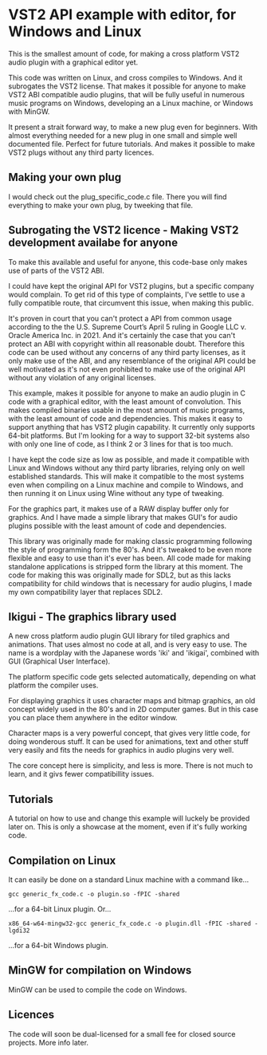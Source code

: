 # VST2 API example with editor, for Windows and Linux
This is the smallest amount of code, for making a cross platform VST2 audio plugin with a graphical editor yet.

This code was written on Linux, and cross compiles to Windows. And it subrogates the VST2 license. That makes it possible for anyone to make VST2 ABI compatible audio plugins, that will be fully useful in numerous music programs on Windows, developing an a Linux machine, or Windows with MinGW.

It present a strait forward way, to make a new plug even for beginners. With almost everything needed for a new plug in one small and simple well documented file. Perfect for future tutorials.
And makes it possible to make VST2 plugs without any third party licences.

## Making your own plug
I would check out the plug_specific_code.c file. There you will find everything to make your own plug, by tweeking that file. 

## Subrogating the VST2 licence - Making VST2 development availabe for anyone
To make this available and useful for anyone, this code-base only makes use of parts of the VST2 ABI.

I could have kept the original API for VST2 plugins, but a specific company would complain. To get rid of this type of complaints, I've settle to use a fully compatible route, that circumvent this issue, when making this public.

It's proven in court that you can't protect a API from common usage according to the the U.S. Supreme Court’s April 5 ruling in Google LLC v. Oracle America Inc. in 2021. And it's certainly the case that you can't protect an ABI with copyright within all reasonable doubt. Therefore this code can be used without any concerns of any third party licenses, as it only make use of the ABI, and any resemblance of the original API could be well motivated as it's not even prohibited to make use of the original API without any violation of any original licenses.

This example, makes it possible for anyone to make an audio plugin in C code with a graphical editor, with the least amount of convolution. This makes compiled binaries usable in the most amount of music programs, with the least amount of code and dependencies. This makes it easy to support anything that has VST2 plugin capability. It currently only supports 64-bit platforms. But I'm looking for a way to support 32-bit systems also with only one line of code, as I think 2 or 3 lines for that is too much.

I have kept the code size as low as possible, and made it compatible with Linux and Windows without any third party libraries, relying only on well established standards. This will make it compatible to the most systems even when compiling on a Linux machine and compile to Windows, and then running it on Linux using Wine without any type of tweaking.

For the graphics part, it makes use of a RAW display buffer only for graphics. And I have made a simple library that makes GUI's for audio plugins possible with the least amount of code and dependencies.

This library was originally made for making classic programming following the style of programming form the 80's. And it's tweaked to be even more flexible and easy to use than it's ever has been. All code made for making standalone applications is stripped form the library at this moment. The code for making this was originally made for SDL2, but as this lacks compatibility for child windows that is necessary for audio plugins, I made my own compatibility layer that replaces SDL2.

## Ikigui - The graphics library used
A new cross platform audio plugin GUI library for tiled graphics and animations. That uses almost no code at all, and is very easy to use.
The name is a wordplay with the Japanese words 'iki' and 'ikigai', combined with GUI (Graphical User Interface).  

The platform specific code gets selected automatically, depending on what platform the compiler uses.

For displaying graphics it uses character maps and bitmap graphics, an old concept widely used in the 80's and in 2D computer games. But in this case you can place them anywhere in the editor window.

Character maps is a very powerful concept, that gives very little code, for doing wonderous stuff. It can be used for animations, text and other stuff very easily and fits the needs for graphics in audio plugins very well.

The core concept here is simplicity, and less is more. There is not much to learn, and it givs fewer compatibillity issues.

## Tutorials
A tutorial on how to use and change this example will luckely be provided later on. This is only a showcase at the moment, even if it's fully working code.
## Compilation on Linux
It can easily be done on a standard Linux machine with a command like...
```
gcc generic_fx_code.c -o plugin.so -fPIC -shared
```
...for a 64-bit Linux plugin. Or...
```
x86_64-w64-mingw32-gcc generic_fx_code.c -o plugin.dll -fPIC -shared -lgdi32
```
...for a 64-bit Windows plugin.
## MinGW for compilation on Windows
MinGW can be used to compile the code on Windows.

## Licences
The code will soon be dual-licensed for a small fee for closed source projects. More info later.

